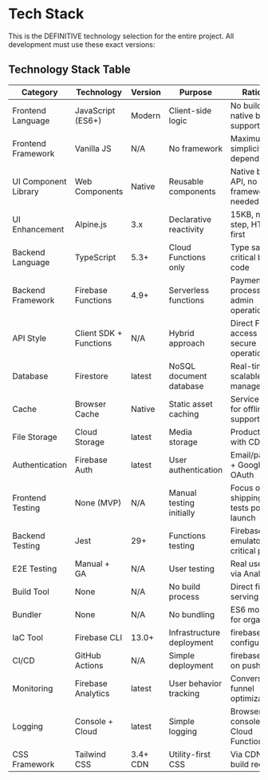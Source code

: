# Tech Stack

This is the DEFINITIVE technology selection for the entire project. All development must use these exact versions:

## Technology Stack Table

| Category             | Technology             | Version  | Purpose                   | Rationale                                   |
| -------------------- | ---------------------- | -------- | ------------------------- | ------------------------------------------- |
| Frontend Language    | JavaScript (ES6+)      | Modern   | Client-side logic         | No build step, native browser support       |
| Frontend Framework   | Vanilla JS             | N/A      | No framework              | Maximum simplicity, zero dependencies       |
| UI Component Library | Web Components         | Native   | Reusable components       | Native browser API, no framework needed     |
| UI Enhancement       | Alpine.js              | 3.x      | Declarative reactivity    | 15KB, no build step, HTML-first             |
| Backend Language     | TypeScript             | 5.3+     | Cloud Functions only      | Type safety for critical backend code       |
| Backend Framework    | Firebase Functions     | 4.9+     | Serverless functions      | Payment processing, admin operations        |
| API Style            | Client SDK + Functions | N/A      | Hybrid approach           | Direct Firestore access + secure operations |
| Database             | Firestore              | latest   | NoSQL document database   | Real-time, scalable, managed                |
| Cache                | Browser Cache          | Native   | Static asset caching      | Service worker for offline support          |
| File Storage         | Cloud Storage          | latest   | Media storage             | Product images with CDN                     |
| Authentication       | Firebase Auth          | latest   | User authentication       | Email/password + Google OAuth               |
| Frontend Testing     | None (MVP)             | N/A      | Manual testing initially  | Focus on shipping, add tests post-launch    |
| Backend Testing      | Jest                   | 29+      | Functions testing         | Firebase emulator for critical paths        |
| E2E Testing          | Manual + GA            | N/A      | User testing              | Real user data via Analytics                |
| Build Tool           | None                   | N/A      | No build process          | Direct file serving                         |
| Bundler              | None                   | N/A      | No bundling               | ES6 modules for organization                |
| IaC Tool             | Firebase CLI           | 13.0+    | Infrastructure deployment | firebase.json configuration                 |
| CI/CD                | GitHub Actions         | N/A      | Simple deployment         | firebase deploy on push                     |
| Monitoring           | Firebase Analytics     | latest   | User behavior tracking    | Conversion funnel optimization              |
| Logging              | Console + Cloud        | latest   | Simple logging            | Browser console + Cloud Functions logs      |
| CSS Framework        | Tailwind CSS           | 3.4+ CDN | Utility-first CSS         | Via CDN, no build required                  |
